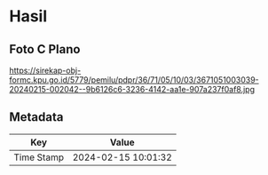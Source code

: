 # Hasil

## Foto C Plano

https://sirekap-obj-formc.kpu.go.id/5779/pemilu/pdpr/36/71/05/10/03/3671051003039-20240215-002042--9b6126c6-3236-4142-aa1e-907a237f0af8.jpg


## Metadata

| Key        | Value               |
| ---------- | ------------------- |
| Time Stamp | 2024-02-15 10:01:32 |



